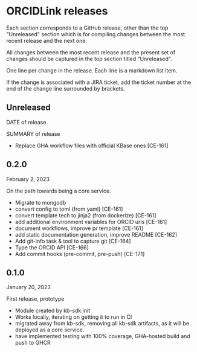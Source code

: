# ORCIDLink releases

Each section corresponds to a GitHub release, other than the top "Unreleased" section which is for compiling changes between the most recent release and the next one.

All changes between the most recent release and the present set of changes should be captured in the top section titled "Unreleased".

One line per change in the release. Each line is a markdown list item.

If the change is associated with a JIRA ticket, add the ticket number at the end of the change line surrounded by brackets.

## Unreleased

DATE of release

SUMMARY of release

* Replace GHA workflow files with official KBase ones [CE-161]


## 0.2.0

February 2, 2023

On the path towards being a core service.

* Migrate to mongodb
* convert config to toml (from yaml) [CE-161]
* convert template tech to jinja2 (from dockerize) [CE-161]
* add additional environment variables for ORCID urls [CE-161]
* document workflows, improve pr template [CE-161]
* add static documentation generation, improve README [CE-162]
* Add git-info task & tool to capture git [CE-164]
* Type the ORCID API [CE-166]
* Add commit hooks (pre-commit, pre-push) [CE-171]

## 0.1.0

January 20, 2023

First release, prototype

* Module created by kb-sdk init
* Works locally, iterating on getting it to run in CI
* migrated away from kb-sdk, removing all kb-sdk artifacts, as it will be deployed as a core service.
* have implemented testing with 100% coverage, GHA-hosted build and push to GHCR
